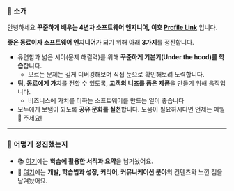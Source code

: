 ### 🌱 소개

안녕하세요 **꾸준하게 배우는 4년차 소프트웨어 엔지니어, 이호 [Profile Link](https://lovetoknow.notion.site/lovetoknow/fcbbc3ce2a6a45a88d986cbc05ac0f64)** 입니다.

**좋은 동료이자 소프트웨어 엔지니어**가 되기 위해 아래 **3가지**를 정진합니다.

- 유연함과 넓은 시야(문제 해결력)를 위해 **꾸준하게 기본기(Under the hood)를 학습**합니다.
    - 모르는 문제는 깊게 디버깅해보며 직접 눈으로 확인해보려 노력합니다.  
- **팀, 동료에게 가치**를 전할 수 있도록, **고객의 니즈를 품은 제품**을 만들기 위해 움직입니다.
    - 비즈니스에 가치를 더하는 소프트웨어를 만드는 일이 좋습니다
- 모두에게 보탬이 되도록 **공유 문화를 실천**합니다. 도움이 필요하시다면 언제든 메일 📧 주세요!

---

### :information_desk_person: 어떻게 정진했는지

- 📚 [여기](https://github.com/leeho1110/the-dev-book-archive)에는 **학습에 활용한 서적과 요약**을 남겨놨어요.
- 📄 [여기](https://lovetoknow.notion.site/d5442f4cb963462b8b0ab9cd79d9c84e)에는 **개발, 학습법과 성장, 커리어, 커뮤니케이션 분야**의 컨텐츠와 느낀 점을 남겨놨어요. 
